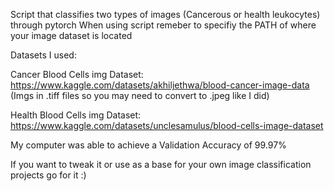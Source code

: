 Script that classifies two types of images (Cancerous or health leukocytes) through pytorch
When using script remeber to specifiy the PATH of where your image dataset is located

Datasets I used:

Cancer Blood Cells img Dataset: https://www.kaggle.com/datasets/akhiljethwa/blood-cancer-image-data (Imgs in .tiff files so you may need to convert to .jpeg like I did)

Health Blood Cells img Dataset: https://www.kaggle.com/datasets/unclesamulus/blood-cells-image-dataset

My computer was able to achieve a Validation Accuracy of 99.97%

If you want to tweak it or use as a base for your own image classification projects go for it :)
